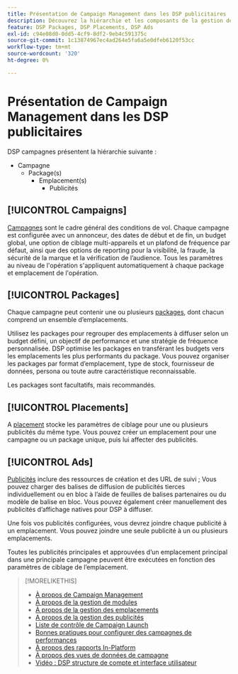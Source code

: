 ```yaml
---
title: Présentation de Campaign Management dans les DSP publicitaires
description: Découvrez la hiérarchie et les composants de la gestion de campagne.
feature: DSP Packages, DSP Placements, DSP Ads
exl-id: c94e08d0-0dd5-4cf9-8df2-9eb4c591375c
source-git-commit: 1c13874967ec4ad264e5fa6a5e0dfeb6120f53cc
workflow-type: tm+mt
source-wordcount: '320'
ht-degree: 0%

---
```


# Présentation de Campaign Management dans les DSP publicitaires

DSP campagnes présentent la hiérarchie suivante :

* Campagne
   * Package(s)
      * Emplacement(s)
         * Publicités

<!-- Do clients think in terms of insertion orders? If yes, then work in the following info.:
In Advertising DSP, an insertion order is represented as a campaign, and line items are represented as packages. Each package will include placements, which can use different strategies and tactics to deliver the line item requirements.
-->

## [!UICONTROL Campaigns]

[Campagnes](/help/dsp/campaign-management/campaigns/campaign-about.md) sont le cadre général des conditions de vol. Chaque campagne est configurée avec un annonceur, des dates de début et de fin, un budget global, une option de ciblage multi-appareils et un plafond de fréquence par défaut, ainsi que des options de reporting pour la visibilité, la fraude, la sécurité de la marque et la vérification de l’audience. Tous les paramètres au niveau de l&#39;opération s&#39;appliquent automatiquement à chaque package et emplacement de l&#39;opération.

## [!UICONTROL Packages]

Chaque campagne peut contenir une ou plusieurs [packages](/help/dsp/campaign-management/packages/package-about.md), dont chacun comprend un ensemble d’emplacements.

Utilisez les packages pour regrouper des emplacements à diffuser selon un budget défini, un objectif de performance et une stratégie de fréquence personnalisée. DSP optimise les packages en transférant les budgets vers les emplacements les plus performants du package. Vous pouvez organiser les packages par format d’emplacement, type de stock, fournisseur de données, persona ou toute autre caractéristique reconnaissable.

Les packages sont facultatifs, mais recommandés.

## [!UICONTROL Placements]

A [placement](/help/dsp/campaign-management/placements/placement-about.md) stocke les paramètres de ciblage pour une ou plusieurs publicités du même type. Vous pouvez créer un emplacement pour une campagne ou un package unique, puis lui affecter des publicités.

## [!UICONTROL Ads]

[Publicités](/help/dsp/campaign-management/ads/ad-about.md) inclure des ressources de création et des URL de suivi ; Vous pouvez charger des balises de diffusion de publicités tierces individuellement ou en bloc à l’aide de feuilles de balises partenaires ou du modèle de balise en bloc. Vous pouvez également créer manuellement des publicités d’affichage natives pour DSP à diffuser.

Une fois vos publicités configurées, vous devrez joindre chaque publicité à un emplacement. Vous pouvez joindre une seule publicité à un ou plusieurs emplacements.

Toutes les publicités principales et approuvées d’un emplacement principal dans une principale campagne peuvent être exécutées en fonction des paramètres de ciblage de l’emplacement.

>[!MORELIKETHIS]
>
>* [À propos de Campaign Management](/help/dsp/campaign-management/campaigns/campaign-about.md)
>* [À propos de la gestion de modules](/help/dsp/campaign-management/packages/package-about.md)
>* [À propos de la gestion des emplacements](/help/dsp/campaign-management/placements/placement-about.md)
>* [A propos de la gestion des publicités](/help/dsp/campaign-management/ads/ad-about.md)
>* [Liste de contrôle de Campaign Launch](/help/dsp/campaign-management/campaign-launch-checklist.md)
>* [Bonnes pratiques pour configurer des campagnes de performances](/help/dsp/optimization/campaign-best-practices-performance.md)
>* [À propos des rapports In-Platform](/help/dsp/campaign-management/reports/campaign-reports-about.md)
>* [À propos des vues de données de campagne](/help/dsp/campaign-management/reports/campaign-data-views-about.md)
>* [Vidéo : DSP structure de compte et interface utilisateur](https://experienceleague.adobe.com/docs/advertising-cloud-learn/tutorials/dsp/ui.html)

